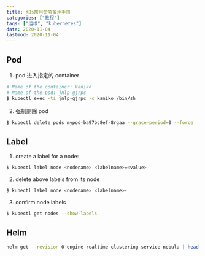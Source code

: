 ```yaml
---
title: K8s常用命令备注手册
categories: ["教程"]
tags: ["运维", "kubernetes"]
date: 2020-11-04
lastmod: 2020-11-04
---
```


## Pod

1. pod 进入指定的 container

```sh
# Name of the container: kaniko
# Name of the pod: jnlp-gjrpc
$ kubectl exec -ti jnlp-gjrpc -c kaniko /bin/sh
```

2. 强制删除 pod

```sh
$ kubectl delete pods mypod-ba97bc8ef-8rgaa --grace-period=0 --force
```

## Label

1. create a label for a node:

```sh
$ kubectl label node <nodename> <labelname>=<value>
```

2. delete above labels from its node

```sh
$ kubectl label node <nodename> <labelname>-
```

3. confirm node labels

```sh
$ kubectl get nodes --show-labels
```


## Helm

```sh
helm get --revision 0 engine-realtime-clustering-service-nebula | head
```